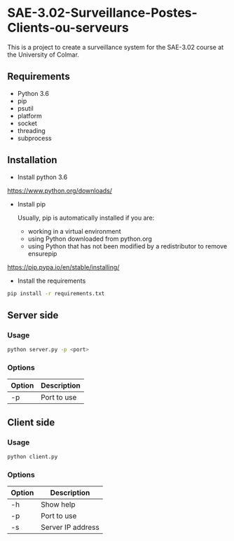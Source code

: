 # SAE-3.02-Surveillance-Postes-Clients-ou-serveurs
This is a project to create a surveillance system for the SAE-3.02 course at the University of Colmar.

## Requirements
- Python 3.6
- pip
- psutil
- platform
- socket
- threading
- subprocess

## Installation
- Install python 3.6

https://www.python.org/downloads/

- Install pip

    Usually, pip is automatically installed if you are:

    - working in a virtual environment
    - using Python downloaded from python.org
    - using Python that has not been modified by a redistributor to remove ensurepip

https://pip.pypa.io/en/stable/installing/

- Install the requirements
```bash
pip install -r requirements.txt
```

## Server side

### Usage
```bash
python server.py -p <port>
```

### Options

| Option | Description |
| ------ | ----------- |
| -p     | Port to use |

## Client side

### Usage
```bash
python client.py
```

### Options

| Option | Description |
| ------ | ----------- |
| -h     | Show help |
| -p     | Port to use |
| -s     | Server IP address |